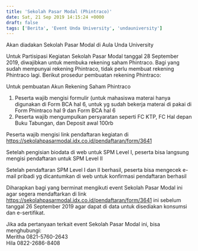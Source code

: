 ```yaml
---
title: 'Sekolah Pasar Modal (Phintraco)'
date: Sat, 21 Sep 2019 14:15:24 +0000
draft: false
tags: ['Berita', 'Event Unda University', 'undauniversity']
---
```


Akan diadakan Sekolah Pasar Modal di Aula Unda University

Untuk Partisipasi Kegiatan Sekolah Pasar Modal tanggal 28 September 2019, diwajibkan untuk membuka rekening saham Phintraco. Bagi yang sudah mempunyai rekening Phintraco, tidak perlu membuat rekening Phintraco lagi. Berikut prosedur pembuatan rekening Phintraco:

Untuk pembuatan Akun Rekening Saham Phintraco

1.  Peserta wajib mengisi formulir (untuk mahasiswa materai hanya digunakan di Form BCA hal 6, untuk yg sudah bekerja materai di pakai di Form Phintraco hal 9 dan Form BCA hal 6
2.  Peserta wajib mengumpulkan persyaratan seperti FC KTP, FC Hal depan Buku Tabungan, dan Deposit awal 100rb

Peserta wajib mengisi link pendaftaran kegiatan di https://sekolahpasarmodal.idx.co.id/pendaftaran/form/3641

Setelah pengisian biodata di web untuk SPM Level I, peserta bisa langsung mengisi pendaftaran untuk SPM Level II

Setelah pendaftaran SPM Level I dan II berhasil, peserta bisa mengecek e-mail pribadi yg dicantumkan di web untuk konfirmasi pendaftaran berhasil

Diharapkan bagi yang berminat mengikuti event Sekolah Pasar Modal ini agar segera mendaftarkan di link https://sekolahpasarmodal.idx.co.id/pendaftaran/form/3641 ini sebelum tanggal 26 September 2019 agar dapat di data untuk disediakan konsumsi dan e-sertifikat.

Jika ada pertanyaan terkait event Sekolah Pasar Modal ini, bisa menghubungi:  
Meritha 0821-5760-2643  
Hila 0822-2686-8408
